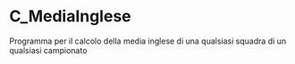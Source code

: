 # C_MediaInglese
Programma per il calcolo della media inglese di una qualsiasi squadra di un qualsiasi campionato
